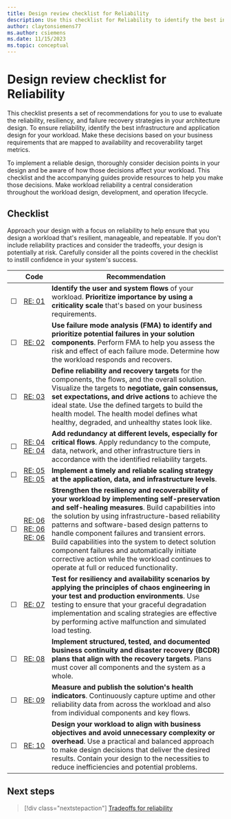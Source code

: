 ```yaml
---
title: Design review checklist for Reliability
description: Use this checklist for Reliability to identify the best infrastructure and application design for your workload.
author: claytonsiemens77
ms.author: csiemens
ms.date: 11/15/2023
ms.topic: conceptual
---
```

# Design review checklist for Reliability

This checklist presents a set of recommendations for you to use to evaluate the reliability, resiliency, and failure recovery strategies in your architecture design. To ensure reliability, identify the best infrastructure and application design for your workload. Make these decisions based on your business requirements that are mapped to availability and recoverability target metrics.

To implement a reliable design, thoroughly consider decision points in your design and be aware of how those decisions affect your workload. This checklist and the accompanying guides provide resources to help you make those decisions. Make workload reliability a central consideration throughout the workload design, development, and operation lifecycle.

## Checklist

Approach your design with a focus on reliability to help ensure that you design a workload that's resilient, manageable, and repeatable. If you don't include reliability practices and consider the tradeoffs, your design is potentially at risk. Carefully consider all the points covered in the checklist to instill confidence in your system's success.

|&nbsp;|Code  |Recommendation  |
|-|-|-|
| &#9744; |[RE:&nbsp;01](identify-flows.md)    |  **Identify the user and system flows** of your workload. **Prioritize importance by using a criticality scale** that's based on your business requirements.       |
| &#9744; |[RE:&nbsp;02](failure-mode-analysis.md)     |  **Use failure mode analysis (FMA) to identify and prioritize potential failures in your solution components**. Perform FMA to help you assess the risk and effect of each failure mode. Determine how the workload responds and recovers.       |
| &#9744; |[RE:&nbsp;03](business-metrics.md)     |   **Define reliability and recovery targets** for the components, the flows, and the overall solution. Visualize the targets to **negotiate, gain consensus, set expectations, and drive actions** to achieve the ideal state. Use the defined targets to build the health model. The health model defines what healthy, degraded, and unhealthy states look like.      |
| &#9744; |[RE:&nbsp;04](redundancy.md) <br> [RE:&nbsp;04](highly-available-multi-region-design.md)     | **Add redundancy at different levels, especially for critical flows**. Apply redundancy to the compute, data, network, and other infrastructure tiers in accordance with the identified reliability targets.        |
| &#9744; |[RE:&nbsp;05](partition-data.md) <br> [RE:&nbsp;05](scaling.md)    | **Implement a timely and reliable scaling strategy at the application, data, and infrastructure levels**.        |
| &#9744; |[RE:&nbsp;06](background-jobs.md) <br> [RE:&nbsp;06](self-preservation.md) <br> [RE:&nbsp;06](handle-transient-faults.md)  |  **Strengthen the resiliency and recoverability of your workload by implementing self-preservation and self-healing measures**. Build capabilities into the solution by using infrastructure-based reliability patterns and software-based design patterns to handle component failures and transient errors. Build capabilities into the system to detect solution component failures and automatically initiate corrective action while the workload continues to operate at full or reduced functionality.       |
| &#9744; |[RE:&nbsp;07](testing-strategy.md)      |  **Test for resiliency and availability scenarios by applying the principles of chaos engineering in your test and production environments**. Use testing to ensure that your graceful degradation implementation and scaling strategies are effective by performing active malfunction and simulated load testing.       |
| &#9744; |[RE:&nbsp;08](disaster-recovery.md)     |  **Implement structured, tested, and documented business continuity and disaster recovery (BCDR) plans that align with the recovery targets**. Plans must cover all components and the system as a whole.       |
| &#9744; |[RE:&nbsp;09](monitoring-alerting-strategy.md)     |  **Measure and publish the solution's health indicators**. Continuously capture uptime and other reliability data from across the workload and also from individual components and key flows.       |
| &#9744; |[RE:&nbsp;10](simplify.md)     |  **Design your workload to align with business objectives and avoid unnecessary complexity or overhead**. Use a practical and balanced approach to make design decisions that deliver the desired results. Contain your design to the necessities to reduce inefficiencies and potential problems.       |

## Next steps

> [!div class="nextstepaction"]
> [Tradeoffs for reliability](tradeoffs.md)
